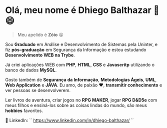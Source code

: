 # Olá, meu nome é Dhiego Balthazar :metal: :smile:
> Meu apelido é **Zóio** :stuck_out_tongue_closed_eyes:

Sou **Graduado** em Análise e Desenvolvimento de Sistemas pela Uninter, e fiz **pós-graduação** em Segurança da Informação e estou estudando **Desenvolvimento WEB na Trybe**.

Já criei aplicações WEB com **PHP**, **HTML**, **CSS** e **Javascritp** utilizando o banco de dados **MySQL**.

Gosto também de **Segurança da Informação**, **Metodologias Ágeis**, **UML**, **Web Application** e **JAVA**. Eu amo, de paixão :heart:, **transmitir conhecimento** e ver pessoas se desenvolverem.

Ler livros de aventura, criar jogos no **RPG MAKER**, jogar **RPG D&D5e** com meus filhos e ensiná-los sobre as coisas lindas do mundo, são meus **hobbies** favoritos.

🔗 LinkedIn: 
`` https://www.linkedin.com/in/dhiego-balthazar/ ´´





